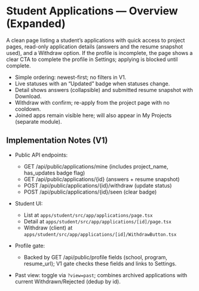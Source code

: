 # Student Applications — Overview (Expanded)

A clean page listing a student’s applications with quick access to project pages, read-only application details (answers and the resume snapshot used), and a Withdraw option. If the profile is incomplete, the page shows a clear CTA to complete the profile in Settings; applying is blocked until complete.

- Simple ordering: newest-first; no filters in V1.
- Live statuses with an “Updated” badge when statuses change.
- Detail shows answers (collapsible) and submitted resume snapshot with Download.
- Withdraw with confirm; re-apply from the project page with no cooldown.
- Joined apps remain visible here; will also appear in My Projects (separate module).

## Implementation Notes (V1)
- Public API endpoints:
  - GET /api/public/applications/mine (includes project_name, has_updates badge flag)
  - GET /api/public/applications/{id} (answers + resume snapshot)
  - POST /api/public/applications/{id}/withdraw (update status)
  - POST /api/public/applications/{id}/seen (clear badge)
- Student UI:
  - List at `apps/student/src/app/applications/page.tsx`
  - Detail at `apps/student/src/app/applications/[id]/page.tsx`
  - Withdraw (client) at `apps/student/src/app/applications/[id]/WithdrawButton.tsx`
- Profile gate:
  - Backed by GET /api/public/profile fields (school, program, resume_url); V1 gate checks these fields and links to Settings.

- Past view: toggle via `?view=past`; combines archived applications with current Withdrawn/Rejected (dedup by id).

